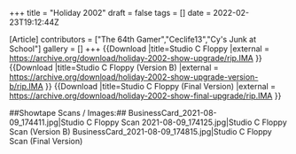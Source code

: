 +++
title = "Holiday 2002"
draft = false
tags = []
date = 2022-02-23T19:12:44Z

[Article]
contributors = ["The 64th Gamer","Ceclife13","Cy's Junk at School"]
gallery = []
+++
{{Download
|title=Studio C Floppy
|external = https://archive.org/download/holiday-2002-show-upgrade/rip.IMA
}}
{{Download
|title=Studio C Floppy (Version B)
|external = https://archive.org/download/holiday-2002-show-upgrade-version-b/rip.IMA
}}
{{Download
|title=Studio C Floppy (Final Version)
|external = https://archive.org/download/holiday-2002-show-final-upgrade/rip.IMA
}}

##Showtape Scans / Images:##
<gallery>
BusinessCard_2021-08-09_174411.jpg|Studio C Floppy Scan
2021-08-09_174125.jpg|Studio C Floppy Scan (Version B)
BusinessCard_2021-08-09_174815.jpg|Studio C Floppy Scan (Final Version)
</gallery>